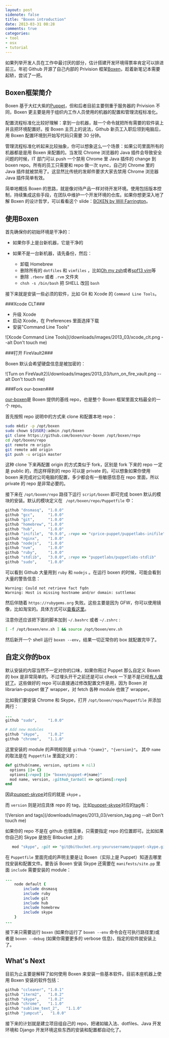 ```yaml
---
layout: post
sidenote: false
title: "Boxen introduction"
date: 2013-03-31 08:28
comments: true
categories:
- tool
- osx
- tutorial
---
```


如果列举开发人员在工作中最讨厌的部分，估计搭建开发环境得票率肯定可以排进前三。年初 Github 开源了自己内部的 Privision 框架[Boxen](http://boxen.github.com/)，趁着新笔记本需要起轿，尝试了一把。

Boxen框架简介
----------------

Boxen 基于大红大紫的[Puppet](https://puppetlabs.com/)，但和后者目前主要侧重于服务器的 Privision 不同，Boxen 更主要是用于组织内工作人员使用的机器的配置和管理流程标准化。

配置流程标准化比较好理解：拿到一台机器，敲一个命令就把所有需要的软件装上并且把环境配置好。按 Boxen 主页上的说法，Github 新员工入职后领到电脑后，用 Boxen 配置环境到开始写代码只需要 30 分钟。

管理流程标准化听起来比较抽象，你可以想象这么一个场景：如果公司里面所有的机器都是是用 Boxen 来配置的。当发现 Chrome 浏览器的 Java 插件会导致安全问题的时候，IT 部门可以 push 一个禁用 Chrome 里 Java 插件的 change 到 boxen repo。所有的员工只需要和 repo 做一次 sync，自己的 Chrome 里的 Java 插件就被禁用了。这显然比传统的发邮件要求大家去禁用 Chrome 浏览器 Java 插件简单有效。

简单地概括 Boxen 的思路，就是像对待产品一样对待开发环境。使用包括版本控制，持续集成这些手段，在团队中维护一个开发环境的仓库。如果你想更深入地了解 Boxen 的设计哲学，可以看看这个 slide：[BOXEN by Will Farrington](https://speakerdeck.com/wfarr/boxen)。

使用Boxen
---------

首先确保你的初始环境是干净的：

* 如果你手上是台新机器，它是干净的
* 如果不是一台新机器，请先备份，然后：

    - 卸载 Homebrew
    - 删除所有的 ``dotfiles`` 和 ``vimfiles`` ，比如[Oh my zsh](https://github.com/robbyrussell/oh-my-zsh)或者[spf13 vim](https://github.com/spf13/spf13-vim)等
    - 删除 ``.rbenv`` 或者 ``.rvm`` 文件夹
    - ``chsh -s /bin/bash`` 把 SHELL 改回 ``bash``

接下来就是安装一些必须的软件，比如 Git 和 Xcode 的 ``Command Line Tools``。

###Xcode CLT###

* 升级 Xcode
* 启动 Xcode，在 Preferences 里面选择下载
* 安装"Command Line Tools"

![Xcode Command Line Tools](/downloads/images/2013_03/xcode_clt.png --alt Don't touch me)

###打开 FireVault2###

Boxen 默认会希望硬盘信息是被加密的：

![Turn on FireVault2](/downloads/images/2013_03/turn_on_fire_vault.png --alt Don't touch me)

###Fork our-boxen###

[our-boxen](https://github.com/boxen/our-boxen)是 Boxen 提供的基线 repo，也是整个 Boxen 框架里面文档最全的一个 repo。

首先按照 repo 说明中的方式来 clone 和配置本地 repo：

``` bash
sudo mkdir -p /opt/boxen
sudo chown ${USER}:admin /opt/boxen
git clone https://github.com/boxen/our-boxen /opt/boxen/repo
cd /opt/boxen/repo
git remote rm origin
git remote add origin
git push -u origin master
```

这种 clone 下来再配置 origin 的方式类似于 fork，区别是 fork 下来的 repo 一定是 public 的，而这样得到的 repo 可以是 private 的。可以想象如果你使用 boxen 来完成对公司电脑的配置，多少都会有一些敏感信息在 repo 里面，所以 private 的 repo 是非常必要的。

接下来在 ``/opt/boxen/repo`` 路径下运行 ``script/boxen`` 即可完成 boxen 默认的模块的安装。默认的模块定义在 `` /opt/boxen/repo/Puppetfile`` 中：

``` ruby
github "dnsmasq",  "1.0.0"
github "gcc",      "1.0.0"
github "git",      "1.0.0"
github "homebrew", "1.0.0"
github "hub",      "1.0.0"
github "inifile",  "0.9.0", :repo => "cprice-puppet/puppetlabs-inifile"
github "nginx",    "1.0.0"
github "nodejs",   "1.0.0"
github "nvm",      "1.0.0"
github "ruby",     "1.0.0"
github "stdlib",   "3.0.0", :repo => "puppetlabs/puppetlabs-stdlib"
github "sudo",     "1.0.0"
```

可以看到 Github 大量用到 ``ruby`` 和 ``nodejs`` 。在运行 boxen 的时候，可能会看到大量的警告信息：

```
Warning: Could not retrieve fact fqdn
Warning: Host is missing hostname and/or domain: suttlemac
```

然后伴随着 ``https://rubygems.org`` 失败。这些主要是因为 GFW，你可以使用镜像，比如淘宝的。具体方式可以[查看这里](http://ruby.taobao.org/)。

注意你还应该把下面的脚本加到 ``~/.bashrc`` 或者 ``~/.zshrc`` :

``` bash
[ -f /opt/boxen/env.sh ] && source /opt/boxen/env.sh
```

然后新开一个 shell 运行 ``boxen --env``，结果一切正常你的 box 就配置完毕了。

自定义你的box
------------

默认安装的内容当然不一定对你的口味，如果你用过 Puppet 那么自定义 Boxen 的 box 是非常简单的。不过埋头开干之前还是可以 check 一下是不是已经[有人做好了](https://github.com/boxen)。这些做好的 repo 可以直接通过修改配置文件是用，因为 Boxen 对 librarian-puppet 做了 wrapper，对 fetch 各种 module 也做了 wrapper。

比如我们要安装 Chrome 和 Skype，打开 ``/opt/boxen/repo/Puppetfile`` 并添加两行：

``` ruby
...
github "sudo",     "1.0.0"

# Add new modules
github "skype",    "1.0.2"
github "chrome",   "1.1.0"
```

这里安装的 module 的声明规则是 ``github "{name}", "{version}"``。 其中 ``name`` 的取法是在 ``Puppetfile`` 里面定义的：

``` ruby
def github(name, version, options = nil)
  options ||= {}
  options[:repo] ||= "boxen/puppet-#{name}"
  mod name, version, :github_tarball => options[:repo]
end
```

因此[puppet-skype](https://github.com/boxen/puppet-skype)对应的就是 ``skype`` 。

而 ``version`` 则是对应具体 repo 的 tag，比如[puppet-skype](https://github.com/boxen/puppet-skype)对应的[tag](https://github.com/boxen/puppet-skype/tags)有：

![Version and tags](/downloads/images/2013_03/version_tag.png --alt Don't touch me)

如果你的 repo 不是在 github 也很简单，只需要指定 repo 的位置即可。比如如果你自己的 Skype 是放在 Bitbucket 上的:

``` ruby
   mod "skype", :git => "git@bitbucket.org:yourusername/puppet-skype.git"
```

在 ``Puppetfile`` 里面完成的声明主要是让 Boxen（实际上是 Puppet）知道去哪里找安装和配置文件。要告诉 Boxen 安装 Skype 还需要在 ``manifests/site.pp`` 里面 ``include`` 需要安装的 module：

``` ruby
...
    node default {
        include dnsmasq
        include ruby
        include git
        include hub
        include homebrew
        include skype
    }
...
```

接下来只需要运行 ``boxen`` (如果你运行了 ``boxen --env`` 命令会在可执行路径里)或者是 ``boxen --debug`` (如果你需要更多的 verbose 信息)，指定的软件就安装上了。

What's Next
------------

目前为止主要是解释了如何使用 Boxen 来安装一些基本软件。目前本座机器上使用 Boxen 安装的软件包括：


``` ruby
github "ccleaner", "1.0.1"
github "iterm2",   "1.0.2"
github "skype",    "1.0.2"
github "chrome",   "1.1.0"
github "sublime_text_2",   "1.1.0"
github "jumpcut",   "1.0.0"
```

接下来的计划就是建立项目组自己的 repo，把诸如输入法、dotfiles、Java 开发环境和 Django 开发环境这些东西的安装和配置都自动化了。


